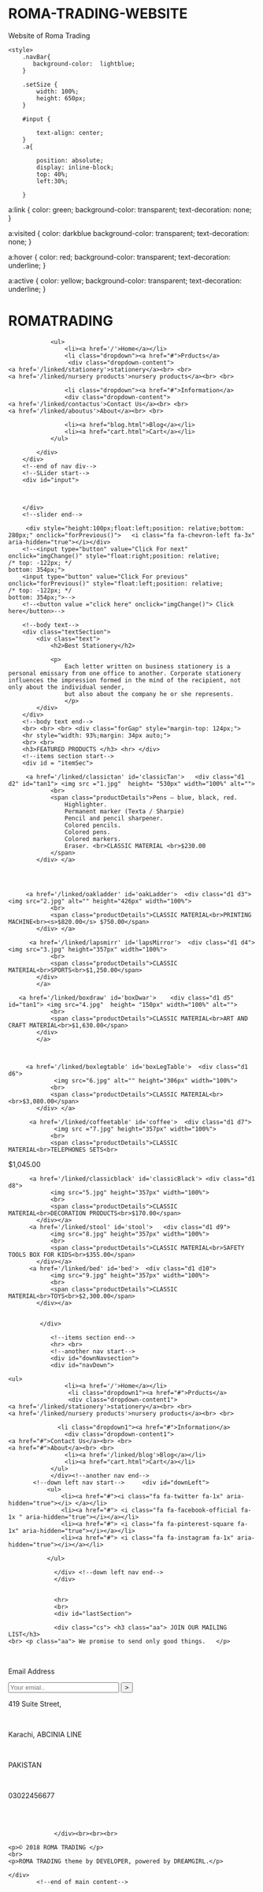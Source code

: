 # ROMA-TRADING-WEBSITE
Website of Roma Trading
<!DOCTYPE html>
<html lang="en">

<head>
    <meta charset="UTF-8">
    <meta name="viewport" content="width=device-width, initial-scale=1.0">
    <meta http-equiv="X-UA-Compatible" content="ie=edge">
    <title>ROMA TRADING</title>
    <link rel='stylesheet' type='text/css' href='https://d33wubrfki0l68.cloudfront.net/css/0b028e4d50e048a0a447b2586bee0322bbc83b8e/css/bootstrap.min.css'/>
    <link rel='stylesheet' href='https://d33wubrfki0l68.cloudfront.net/bundles/99883b204e25d3e0cbf8dec558bc96caa65c34b2.css'/>
    

    <style>
        .navBar{
           background-color:  lightblue; 
        }

        .setSize {
            width: 100%;
            height: 650px;
        }

        #input {
            
            text-align: center;
        }
        .a{
            
            position: absolute;
            display: inline-block;
            top: 40%;
            left:30%;

        }

a:link {
    color: green; 
    background-color: transparent; 
    text-decoration: none;
}

a:visited {
    color: darkblue
    background-color: transparent;
    text-decoration: none;
}

a:hover {
    color: red;
    background-color: transparent;
    text-decoration: underline;
}

a:active {
    color: yellow;
    background-color: transparent;
    text-decoration: underline;
}
    </style>

</head>

<body>
    <!--start of main content-->
    <div id="mainDiv">
        <!--start of nav div-->
        <div class="navBar navbar-fixed-top ">
            <div id="navLeft">
                <h1 id="navBarText"> <span class="logo">R</span>OMA<span class="logo">T</span>RADING</h1>
            </div>
            <div id="navRight" class="navbar-text">

                <ul>
                    <li><a href='/'>Home</a></li>
                    <li class="dropdown"><a href="#">Prducts</a>
                     <div class="dropdown-content">
    <a href='/linked/stationery'>stationery</a><br> <br>
    <a href='/linked/nursery products'>nursery products</a><br> <br>
    
  </div></li>
                   
                    <li class="dropdown"><a href="#">Information</a>
                    <div class="dropdown-content">
    <a href='/linked/contactus'>Contact Us</a><br> <br>
    <a href='/linked/aboutus'>About</a><br> <br>
   
                    <li><a href="blog.html">Blog</a></li>
                    <li><a href="cart.html">Cart</a></li>
                </ul>

            </div>
        </div>
        <!--end of nav div-->
        <!--SLider start-->
        <div id="input">



        </div>
        <!--slider end-->
        
<!--<div class="a">
     <i class="fa fa-chevron-left" onClick="showPrevious();" aria-hidden="true"></i>
     </div>
-->


 <div style="height:100px;float:right;position: relative;bottom: 280px;" onclick="imgChange()"> <i class="fa fa-chevron-right fa-3x" aria-hidden="true"></i> </div>
      
           
         <div style="height:100px;float:left;position: relative;bottom: 280px;" onclick="forPrevious()">   <i class="fa fa-chevron-left fa-3x" aria-hidden="true"></i></div>
        <!--<input type="button" value="Click For next" onclick="imgChange()" style="float:right;position: relative;
    /* top: -122px; */
    bottom: 354px;">
        <input type="button" value="Click For previous" onclick="forPrevious()" style="float:left;position: relative;
    /* top: -122px; */
    bottom: 354px;">-->
        <!--<button value ="click here" onclick="imgChange()"> Click here</button>-->
        
        <!--body text-->
        <div class="textSection">
            <div class="text">
                <h2>Best Stationery</h2>

                <p> 
                    Each letter written on business stationery is a personal emissary from one office to another. Corporate stationery influences the impression formed in the mind of the recipient, not only about the individual sender, 
                    but also about the company he or she represents.          
                    </p>
            </div>
        </div>
        <!--body text end-->
        <br> <br> <br> <div class="forGap" style="margin-top: 124px;">
        <hr style="width: 93%;margin: 34px auto;">
        <br> <br>
        <h3>FEATURED PRODUCTS </h3> <hr> </div>
        <!--items section start-->
        <div id = "itemSec">
            
         <a href='/linked/classictan' id='classicTan'>   <div class="d1 d2" id="tan1"> <img src ="1.jpg"  height= "530px" width="100%" alt="">
                <br>
                <span class="productDetails">Pens – blue, black, red.
                    Highlighter.
                    Permanent marker (Texta / Sharpie)
                    Pencil and pencil sharpener.
                    Colored pencils.
                    Colored pens.
                    Colored markers.
                    Eraser. <br>CLASSIC MATERIAL <br>$230.00
                </span>
            </div> </a>
            
            


         <a href='/linked/oakladder' id='oakLadder'>  <div class="d1 d3">  <img src="2.jpg" alt="" height="426px" width="100%">
                <br>
                <span class="productDetails">CLASSIC MATERIAL<br>PRINTING MACHINE<br><s>$820.00</s> $750.00</span>
            </div> </a> 

          <a href='/linked/lapsmirr' id='lapsMirror'>  <div class="d1 d4">  <img src="3.jpg" height="357px" width="100%"> 
                <br>
                <span class="productDetails">CLASSIC MATERIAL<br>SPORTS<br>$1,250.00</span>
            </div>
            </a>

<!-- wnd row -->



       <a href='/linked/boxdraw' id='boxDwar'>    <div class="d1 d5" id="tan1"> <img src="4.jpg"  height= "150px" width="100%" alt="">
                <br>
                <span class="productDetails">CLASSIC MATERIAL<br>ART AND CRAFT MATERIAL<br>$1,630.00</span>
            </div>
            </a> 
            


         <a href='/linked/boxlegtable' id='boxLegTable'>  <div class="d1 d6"> 
                 <img src="6.jpg" alt="" height="306px" width="100%">
                <br>
                <span class="productDetails">CLASSIC MATERIAL<br><br>$3,080.00</span>
            </div> </a> 

          <a href='/linked/coffeetable' id='coffee'>  <div class="d1 d7"> 
                 <img src ="7.jpg" height="357px" width="100%"> 
                <br>
                <span class="productDetails">CLASSIC MATERIAL<br>TELEPHONES SETS<br>
$1,045.00</span>
            </div></a>

          <a href='/linked/classicblack' id='classicBlack'> <div class="d1 d8">  
                <img src="5.jpg" height="357px" width="100%"> 
                <br>
                <span class="productDetails">CLASSIC MATERIAL<br>DECORATION PRODUCTS<br>$170.00</span>
            </div></a> 
          <a href='/linked/stool' id='stool'>   <div class="d1 d9">  
                <img src="8.jpg" height="357px" width="100%"> 
                <br>
                <span class="productDetails">CLASSIC MATERIAL<br>SAFETY TOOLS BOX FOR KIDS<br>$355.00</span>
            </div></a>
          <a href='/linked/bed' id='bed'>  <div class="d1 d10">  
                <img src="9.jpg" height="357px" width="100%"> 
                <br>
                <span class="productDetails">CLASSIC MATERIAL<br>TOYS<br>$2,300.00</span>
            </div></a> 


             </div>
            
                <!--items section end-->
                <hr> <br> 
                <!--another nav start-->
                <div id="downNavsection">
                <div id="navDown"> 

    <ul>
                    <li><a href='/'>Home</a></li>
                     <li class="dropdown1"><a href="#">Prducts</a>
                     <div class="dropdown-content1">
    <a href='/linked/stationery'>stationery</a><br> <br>
    <a href='/linked/nursery products'>nursery products</a><br> <br>
    
  </div></li>
                   
                  <li class="dropdown1"><a href="#">Information</a>
                    <div class="dropdown-content1">
    <a href="#">Contact Us</a><br> <br>
    <a href="#">About</a><br> <br>
                    <li><a href='/linked/blog'>Blog</a></li>
                    <li><a href="cart.html">Cart</a></li>
                </ul>
                </div><!--another nav end-->
           <!--down left nav start-->     <div id="downLeft"> 
               <ul>
                   <li><a href="#"><i class="fa fa-twitter fa-1x" aria-hidden="true"></i> </a></li>
                   <li><a href="#"> <i class="fa fa-facebook-official fa-1x " aria-hidden="true"></i></a></li>
                   <li><a href="#"> <i class="fa fa-pinterest-square fa-1x" aria-hidden="true"></i></a></li>
                   <li><a href="#"> <i class="fa fa-instagram fa-1x" aria-hidden="true"></i></a></li>
                  
               </ul>
               
                 </div> <!--down left nav end-->  
                 </div>


                 <hr>
                 <br> 
                 <div id="lastSection">

                 <div class="cs"> <h3 class="aa"> JOIN OUR MAILING LIST</h3>
    <br> <p class="aa"> We promise to send only good things.   </p>
<br>

 <p class="aa">Email Address</p>
 <div id="mailSec">
    <input type="email" id="fname" name="firstname"  size="25" placeholder="Your emial..">
<input type="submit" value=">" id="submitted"> </div>
 </div>

<div class="cs" >
    <p>419 Suite Street,</p> <br>
<p>Karachi, ABCINIA LINE</p><br>
<p>PAKISTAN</p><br>
<p>03022456677</p><br> <br>
     </div>

                
                 </div><br><br><br>
<div id="footer"> 

    <p>© 2018 ROMA TRADING </p>
    <br>
    <p>ROMA TRADING theme by DEVELOPER, powered by DREAMGIRL.</p>
</div>
     
      
    </div>
            <!--end of main content-->

</body>
<script>
    images = ['1.jpg', '2.jpg', '3.jpg'];
    var totalImages = images.length;
    var next = true;
    var current = 0;
    imgChange()
    function imgChange() {
        !next ? current += 2 : false;
        if (current >= totalImages)
            current = 0;
        {

            document.getElementById('input').innerHTML = "<img src='" + images[current] + "'class='setSize'/>"
            next = true
            current++;
        }

    }
    function forPrevious() {
        next ? current -= 2 : false;
        if (current < 0) {
            current = totalImages - 1;
        }

        document.getElementById('input').innerHTML = "<img src='" + images[current] + "'class='setSize'/>";
        next = false;
        --current;


    }
    setInterval(function () {
        forPrevious();
    }, 6000)
   


    
</script>


</html>
